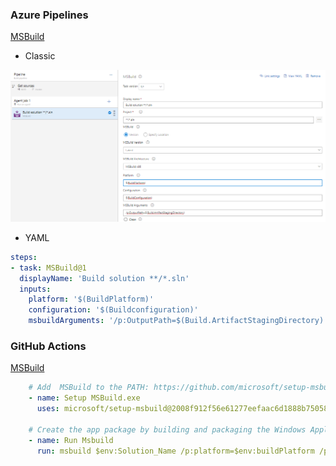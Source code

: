 ### Azure Pipelines
[MSBuild](https://docs.microsoft.com/en-us/azure/devops/pipelines/tasks/build/msbuild?view=azure-devops)

- Classic

![MS Build](images/task-MSBuild.png)

- YAML

```yaml
steps:
- task: MSBuild@1
  displayName: 'Build solution **/*.sln'
  inputs:
    platform: '$(BuildPlatform)'
    configuration: '$(Buildconfiguration)'
    msbuildArguments: '/p:OutputPath=$(Build.ArtifactStagingDirectory)'
```

### GitHub Actions
[MSBuild](https://github.com/marketplace/actions/setup-msbuild)
```yaml
    # Add  MSBuild to the PATH: https://github.com/microsoft/setup-msbuild
    - name: Setup MSBuild.exe
      uses: microsoft/setup-msbuild@2008f912f56e61277eefaac6d1888b750582aa16
      
    # Create the app package by building and packaging the Windows Application Packaging project
    - name: Run Msbuild
      run: msbuild $env:Solution_Name /p:platform=$env:buildPlatform /p:Configuration=$env:buildConfiguration
```
